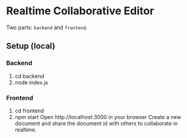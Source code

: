 # Realtime Collaborative Editor
Two parts: `backend` and `frontend`.
## Setup (local)
### Backend
1. cd backend
2. node index.js
### Frontend
1. cd frontend
2. npm start
Open http://localhost:3000 in your browser
Create a new document and share the document id with others to collaborate in
realtime.
